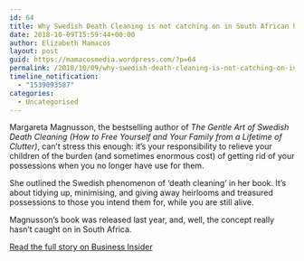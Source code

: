 ```yaml
---
id: 64
title: Why Swedish Death Cleaning is not catching on in South African homes
date: 2018-10-09T15:59:44+00:00
author: Elizabeth Mamacos
layout: post
guid: https://mamacosmedia.wordpress.com/?p=64
permalink: /2018/10/09/why-swedish-death-cleaning-is-not-catching-on-in-south-african-homes/
timeline_notification:
  - "1539093587"
categories:
  - Uncategorised
---
```

Margareta Magnusson, the bestselling author of _The Gentle Art of Swedish Death Cleaning (How to Free Yourself and Your Family from a Lifetime of Clutter)_, can&#8217;t stress this enough: it’s your responsibility to relieve your children of the burden (and sometimes enormous cost) of getting rid of your possessions when you no longer have use for them.

She outlined the Swedish phenomenon of &#8216;death cleaning&#8217; in her book. It&#8217;s about tidying up, minimising, and giving away heirlooms and treasured possessions to those you intend them for, while you are still alive.

Magnusson’s book was released last year, and, well, the concept really hasn’t caught on in South Africa.

<a href="https://www.businessinsider.co.za/swedish-death-cleaning-in-sa-2018-4" target="_blank" rel="noopener">Read the full story on Business Insider</a>